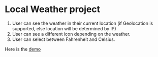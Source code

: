 # Local Weather project

1. User can see the weather in their current location (if Geolocation is supported, else location will be determined by IP)
2. User can see a different icon depending on the weather.
3. User can select between Fahrenheit and Celsius.

Here is the [demo](http://codepen.io/beakerbreak/full/EyQbxa/)
